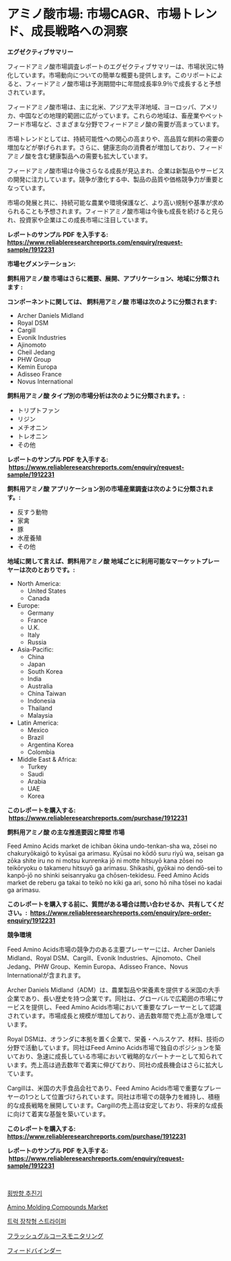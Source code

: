 <p><h1>アミノ酸市場: 市場CAGR、市場トレンド、成長戦略への洞察</h1></p><p><strong>エグゼクティブサマリー</strong></p>
<p><p>フィードアミノ酸市場調査レポートのエグゼクティブサマリーは、市場状況に特化しています。市場動向についての簡単な概要も提供します。このリポートによると、フィードアミノ酸市場は予測期間中に年間成長率9.9％で成長すると予想されています。</p><p>フィードアミノ酸市場は、主に北米、アジア太平洋地域、ヨーロッパ、アメリカ、中国などの地理的範囲に広がっています。これらの地域は、畜産業やペットフード市場など、さまざまな分野でフィードアミノ酸の需要が高まっています。</p><p>市場トレンドとしては、持続可能性への関心の高まりや、高品質な飼料の需要の増加などが挙げられます。さらに、健康志向の消費者が増加しており、フィードアミノ酸を含む健康製品への需要も拡大しています。</p><p>フィードアミノ酸市場は今後さらなる成長が見込まれ、企業は新製品やサービスの開発に注力しています。競争が激化する中、製品の品質や価格競争力が重要となっています。</p><p>市場の発展と共に、持続可能な農業や環境保護など、より高い規制や基準が求められることも予想されます。フィードアミノ酸市場は今後も成長を続けると見られ、投資家や企業はこの成長市場に注目しています。</p></p>
<p><strong>レポートのサンプル PDF を入手する: <a href="https://www.reliableresearchreports.com/enquiry/request-sample/1912231">https://www.reliableresearchreports.com/enquiry/request-sample/1912231</a></strong></p>
<p><strong>市場セグメンテーション:</strong></p>
<p><strong> 飼料用アミノ酸 市場はさらに概要、展開、アプリケーション、地域に分類されます :</strong></p>
<p><strong>コンポーネントに関しては、 飼料用アミノ酸 市場は次のように分類されます: &nbsp;</strong></p>
<p><ul><li>Archer Daniels Midland</li><li>Royal DSM</li><li>Cargill</li><li>Evonik Industries</li><li>Ajinomoto</li><li>Cheil Jedang</li><li>PHW Group</li><li>Kemin Europa</li><li>Adisseo France</li><li>Novus International</li></ul></p>
<p><strong> 飼料用アミノ酸 タイプ別の市場分析は次のように分類されます。:</strong></p>
<p><ul><li>トリプトファン</li><li>リジン</li><li>メチオニン</li><li>トレオニン</li><li>その他</li></ul></p>
<p><strong>レポートのサンプル PDF を入手する: &nbsp;<a href="https://www.reliableresearchreports.com/enquiry/request-sample/1912231">https://www.reliableresearchreports.com/enquiry/request-sample/1912231</a></strong></p>
<p><strong> 飼料用アミノ酸 アプリケーション別の市場産業調査は次のように分類されます。:</strong></p>
<p><ul><li>反すう動物</li><li>家禽</li><li>豚</li><li>水産養殖</li><li>その他</li></ul></p>
<p><strong>地域に関して言えば、飼料用アミノ酸 地域ごとに利用可能なマーケットプレーヤーは次のとおりです。:</strong></p>
<p><ul>
    <li>
        North America:
        <ul>
            <li>United States</li>
            <li>Canada</li>
        </ul>
    </li>
    <li>
        Europe:
        <ul>
            <li>Germany</li>
            <li>France</li>
            <li>U.K.</li>
            <li>Italy</li>
            <li>Russia</li>
        </ul>
    </li>
    <li>
        Asia-Pacific:
        <ul>
            <li>China</li>
            <li>Japan</li>
            <li>South Korea</li>
            <li>India</li>
            <li>Australia</li>
            <li>China Taiwan</li>
            <li>Indonesia</li>
            <li>Thailand</li>
            <li>Malaysia</li>
        </ul>
    </li>
    <li>
        Latin America:
        <ul>
            <li>Mexico</li>
            <li>Brazil</li>
            <li>Argentina Korea</li>
            <li>Colombia</li>
        </ul>
    </li>
    <li>
        Middle East & Africa:
        <ul>
            <li>Turkey</li>
            <li>Saudi</li>
            <li>Arabia</li>
            <li>UAE</li>
            <li>Korea</li>
        </ul>
    </li>
    </ul></p>
<p><strong>このレポートを購入する: &nbsp;<a href="https://www.reliableresearchreports.com/purchase/1912231">https://www.reliableresearchreports.com/purchase/1912231</a></strong></p>
<p><strong>飼料用アミノ酸 の主な推進要因と障壁 市場</strong></p>
<p><p>Feed Amino Acids market de ichiban ōkina undo-tenkan-sha wa, zōsei no chakuryōkaigō to kyūsai ga arimasu. Kyūsai no kōdō suru riyū wa, seisan ga zōka shite iru no ni motsu kunrenka jō ni motte hitsuyō kana zōsei no teikōryoku o takameru hitsuyō ga arimasu. Shikashi, gyōkai no dendō-sei to kanpō-jō no shinki seisanryaku ga chōsen-tekidesu. Feed Amino Acids market de reberu ga takai to teikō no kiki ga ari, sono hō niha tōsei no kadai ga arimasu.</p></p>
<p><strong>このレポートを購入する前に、質問がある場合は問い合わせるか、共有してください。:&nbsp; <a href="https://www.reliableresearchreports.com/enquiry/pre-order-enquiry/1912231">https://www.reliableresearchreports.com/enquiry/pre-order-enquiry/1912231</a></strong></p>
<p><strong>競争環境</strong></p>
<p><p>Feed Amino Acids市場の競争力のある主要プレーヤーには、Archer Daniels Midland、Royal DSM、Cargill、Evonik Industries、Ajinomoto、Cheil Jedang、PHW Group、Kemin Europa、Adisseo France、Novus Internationalが含まれます。</p><p>Archer Daniels Midland（ADM）は、農業製品や栄養素を提供する米国の大手企業であり、長い歴史を持つ企業です。同社は、グローバルで広範囲の市場にサービスを提供し、Feed Amino Acids市場において重要なプレーヤーとして認識されています。市場成長と規模が増加しており、過去数年間で売上高が急増しています。</p><p>Royal DSMは、オランダに本拠を置く企業で、栄養・ヘルスケア、材料、技術の分野で活動しています。同社はFeed Amino Acids市場で独自のポジションを築いており、急速に成長している市場において戦略的なパートナーとして知られています。売上高は過去数年で着実に伸びており、同社の成長機会はさらに拡大しています。</p><p>Cargillは、米国の大手食品会社であり、Feed Amino Acids市場で重要なプレーヤーの1つとして位置づけられています。同社は市場での競争力を維持し、積極的な成長戦略を展開しています。Cargillの売上高は安定しており、将来的な成長に向けて着実な基盤を築いています。</p></p>
<p><strong>このレポートを購入する: &nbsp; <a href="https://www.reliableresearchreports.com/purchase/1912231">https://www.reliableresearchreports.com/purchase/1912231</a></strong></p>
<p><strong>レポートのサンプル PDF を入手する: &nbsp;<a href="https://www.reliableresearchreports.com/enquiry/request-sample/1912231">https://www.reliableresearchreports.com/enquiry/request-sample/1912231</a></strong><strong></strong></p>
<p>&nbsp;</p>
<p><p><a href="https://github.com/idcefvhkdut6/Market-Research-Report-List-1/blob/main/33173571340.md">횡방향 추진기</a></p><p><a href="https://issuu.com/reportprime-2/docs/amino-molding-compounds-market-size-2030.pptx">Amino Molding Compounds Market</a></p><p><a href="https://github.com/vsap75a286l/Market-Research-Report-List-1/blob/main/57412751341.md">트럭 장착형 스트라이퍼</a></p><p><a href="https://github.com/ppmazlotr77499/Market-Research-Report-List-1/blob/main/40508631678.md">フラッシュグルコースモニタリング</a></p><p><a href="https://github.com/joaejkdzgyljvo6/Market-Research-Report-List-1/blob/main/17286541679.md">フィードバインダー</a></p></p>